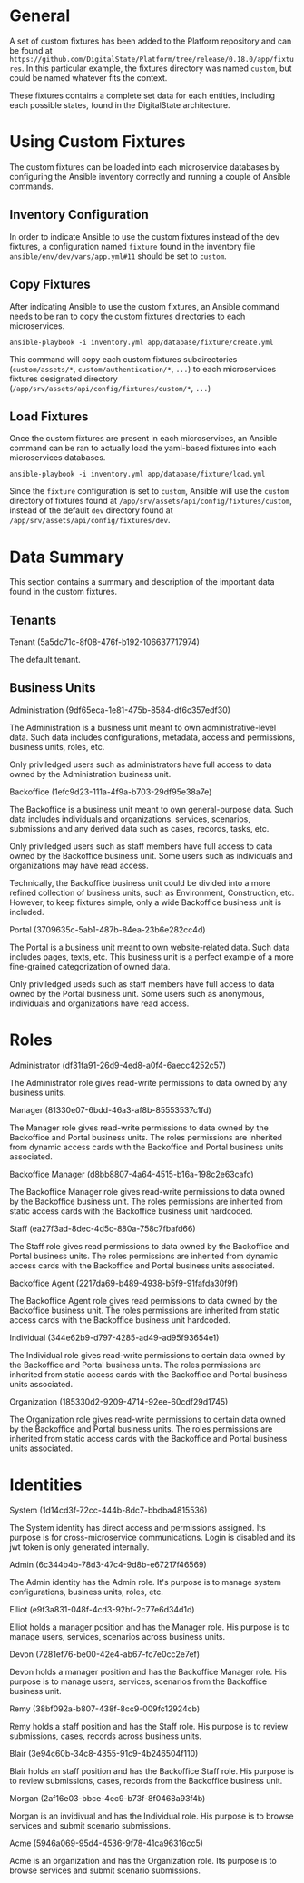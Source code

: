 # General

A set of custom fixtures has been added to the Platform repository and can be found at `https://github.com/DigitalState/Platform/tree/release/0.18.0/app/fixtures`. In this particular example, the fixtures directory was named `custom`, but could be named whatever fits the context.

These fixtures contains a complete set data for each entities, including each possible states, found in the DigitalState architecture.


# Using Custom Fixtures

The custom fixtures can be loaded into each microservice databases by configuring the Ansible inventory correctly and running a couple of Ansible commands.

## Inventory Configuration

In order to indicate Ansible to use the custom fixtures instead of the dev fixtures, a configuration named `fixture` found in the inventory file `ansible/env/dev/vars/app.yml#11` should be set to `custom`.

## Copy Fixtures

After indicating Ansible to use the custom fixtures, an Ansible command needs to be ran to copy the custom fixtures  directories to each microservices.

`ansible-playbook -i inventory.yml app/database/fixture/create.yml`

This command will copy each custom fixtures subdirectories (`custom/assets/*`, `custom/authentication/*`, `...`) to each microservices fixtures designated directory (`/app/srv/assets/api/config/fixtures/custom/*`, `...`)

## Load Fixtures

Once the custom fixtures are present in each microservices, an Ansible command can be ran to actually load the yaml-based fixtures into each microservices databases.

`ansible-playbook -i inventory.yml app/database/fixture/load.yml`

Since the `fixture` configuration is set to `custom`, Ansible will use the `custom` directory of fixtures found at `/app/srv/assets/api/config/fixtures/custom`, instead of the default `dev` directory found at `/app/srv/assets/api/config/fixtures/dev`.


# Data Summary

This section contains a summary and description of the important data found in the custom fixtures.

## Tenants

Tenant (5a5dc71c-8f08-476f-b192-106637717974)

The default tenant.

## Business Units

Administration (9df65eca-1e81-475b-8584-df6c357edf30)

The Administration is a business unit meant to own administrative-level data. Such data includes configurations, metadata, access and permissions, business units, roles, etc.

Only priviledged users such as administrators have full access to data owned by the Administration business unit.

Backoffice (1efc9d23-111a-4f9a-b703-29df95e38a7e)

The Backoffice is a business unit meant to own general-purpose data. Such data includes individuals and organizations, services, scenarios, submissions and any derived data such as cases, records, tasks, etc.

Only priviledged users such as staff members have full access to data owned by the Backoffice business unit. Some users such as individuals and organizations may have read access.

Technically, the Backoffice business unit could be divided into a more refined collection of business units, such as Environment, Construction, etc. However, to keep fixtures simple, only a wide Backoffice business unit is included.

Portal (3709635c-5ab1-487b-84ea-23b6e282cc4d)

The Portal is a business unit meant to own website-related data. Such data includes pages, texts, etc. This business unit is a perfect example of a more fine-grained categorization of owned data.

Only priviledged useds such as staff members have full access to data owned by the Portal business unit. Some users such as anonymous, individuals and organizations have read access.

# Roles

Administrator (df31fa91-26d9-4ed8-a0f4-6aecc4252c57)

The Administrator role gives read-write permissions to data owned by any business units.

Manager (81330e07-6bdd-46a3-af8b-85553537c1fd)

The Manager role gives read-write permissions to data owned by the Backoffice and Portal business units. The roles permissions are inherited from dynamic access cards with the Backoffice and Portal business units associated.

Backoffice Manager (d8bb8807-4a64-4515-b16a-198c2e63cafc)

The Backoffice Manager role gives read-write permissions to data owned by the Backoffice business unit. The roles permissions are inherited from static access cards with the Backoffice business unit hardcoded.

Staff (ea27f3ad-8dec-4d5c-880a-758c7fbafd66)

The Staff role gives read permissions to data owned by the Backoffice and Portal business units. The roles permissions are inherited from dynamic access cards with the Backoffice and Portal business units associated.

Backoffice Agent (2217da69-b489-4938-b5f9-91fafda30f9f)

The Backoffice Agent role gives read permissions to data owned by the Backoffice business unit. The roles permissions are inherited from static access cards with the Backoffice business unit hardcoded.

Individual (344e62b9-d797-4285-ad49-ad95f93654e1)

The Individual role gives read-write permissions to certain data owned by the Backoffice and Portal business units. The roles permissions are inherited from static access cards with the Backoffice and Portal business units associated.

Organization (185330d2-9209-4714-92ee-60cdf29d1745)

The Organization role gives read-write permissions to certain data owned by the Backoffice and Portal business units. The roles permissions are inherited from static access cards with the Backoffice and Portal business units associated.

# Identities

System (1d14cd3f-72cc-444b-8dc7-bbdba4815536)

The System identity has direct access and permissions assigned. Its purpose is for cross-microservice communications. Login is disabled and its jwt token is only generated internally.

Admin (6c344b4b-78d3-47c4-9d8b-e67217f46569)

The Admin identity has the Admin role. It's purpose is to manage system configurations, business units, roles, etc.

Elliot (e9f3a831-048f-4cd3-92bf-2c77e6d34d1d)

Elliot holds a manager position and has the Manager role. His purpose is to manage users, services, scenarios across business units.

Devon (7281ef76-be00-42e4-ab67-fc7e0cc2e7ef)

Devon holds a manager position and has the Backoffice Manager role. His purpose is to manage users, services, scenarios from the Backoffice business unit.

Remy (38bf092a-b807-438f-8cc9-009fc12924cb)

Remy holds a staff position and has the Staff role. His purpose is to review submissions, cases, records across business units.

Blair (3e94c60b-34c8-4355-91c9-4b246504f110)

Blair holds an staff position and has the Backoffice Staff role. His purpose is to review submissions, cases, records from the Backoffice business unit.

Morgan (2af16e03-bbce-4ec9-b73f-8f0468a93f4b)

Morgan is an invidivual and has the Individual role. His purpose is to browse services and submit scenario submissions.

Acme (5946a069-95d4-4536-9f78-41ca96316cc5)

Acme is an organization and has the Organization role. Its purpose is to browse services and submit scenario submissions.

